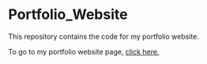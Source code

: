 # Portfolio_Website
This repository contains the code for my portfolio website.


To go to my portfolio website page, [click here.](https://ritochak.github.io/Portfolio_Website/)
